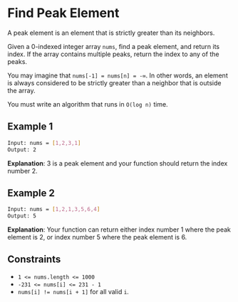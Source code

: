 # Find Peak Element

A peak element is an element that is strictly greater than its neighbors.

Given a 0-indexed integer array `nums`, find a peak element, and return its index. If the array contains multiple peaks, return the index to any of the peaks.

You may imagine that `nums[-1] = nums[n] = -∞`. In other words, an element is always considered to be strictly greater than a neighbor that is outside the array.

You must write an algorithm that runs in `O(log n)` time.

## Example 1

```bash
Input: nums = [1,2,3,1]
Output: 2
```

**Explanation**: 3 is a peak element and your function should return the index number 2.

## Example 2

```bash
Input: nums = [1,2,1,3,5,6,4]
Output: 5
```

**Explanation**: Your function can return either index number 1 where the peak element is 2, or index number 5 where the peak element is 6.

## Constraints

- `1 <= nums.length <= 1000`
- `-231 <= nums[i] <= 231 - 1`
- `nums[i] != nums[i + 1]` for all valid `i`.
